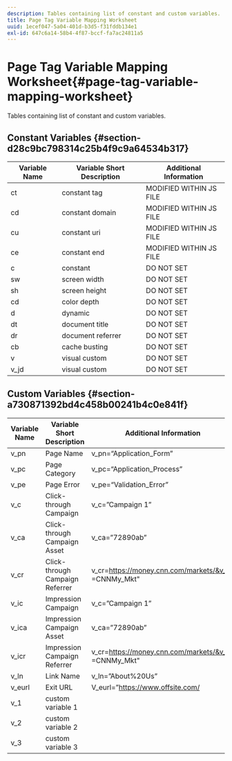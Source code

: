 ```yaml
---
description: Tables containing list of constant and custom variables.
title: Page Tag Variable Mapping Worksheet
uuid: 1ecef047-5a04-401d-b3d5-f31fddb134e1
exl-id: 647c6a14-58b4-4f87-bccf-fa7ac24811a5
---
```

# Page Tag Variable Mapping Worksheet{#page-tag-variable-mapping-worksheet}

Tables containing list of constant and custom variables.

## Constant Variables {#section-d28c9bc798314c25b4f9c9a64534b317}

|  Variable Name  | Variable Short Description  | Additional Information  |
|---|---|---|
|  ct  | constant tag  | MODIFIED WITHIN JS FILE  |
|  cd  | constant domain  | MODIFIED WITHIN JS FILE  |
|  cu  | constant uri  | MODIFIED WITHIN JS FILE  |
|  ce  | constant end  | MODIFIED WITHIN JS FILE  |
|  c  | constant  | DO NOT SET  |
|  sw  | screen width  | DO NOT SET  |
|  sh  | screen height  | DO NOT SET  |
|  cd  | color depth  | DO NOT SET  |
|  d  | dynamic  | DO NOT SET  |
|  dt  | document title  | DO NOT SET  |
|  dr  | document referrer  | DO NOT SET  |
|  cb  | cache busting  | DO NOT SET  |
|  v  | visual custom  | DO NOT SET  |
|  v_jd  | visual custom  | DO NOT SET  |

## Custom Variables {#section-a730871392bd4c458b00241b4c0e841f}

|  Variable Name  | Variable Short Description  | Additional Information  |
|---|---|---|
|  v_pn  | Page Name  | v_pn=“Application_Form”  |
|  v_pc  | Page Category  | v_pc=“Application_Process”  |
|  v_pe  | Page Error  | v_pe=“Validation_Error”  |
|  v_c  | Click-through Campaign  | v_c=”Campaign 1”  |
|  v_ca  | Click-through Campaign Asset  | v_ca=”72890ab”  |
|  v_cr  | Click-through Campaign Referrer  | v_cr=https://money.cnn.com/markets/&v_cp =CNNMy_Mkt"  |
|  v_ic  | Impression Campaign  | v_c=”Campaign 1”  |
|  v_ica  | Impression Campaign Asset  | v_ca=”72890ab”  |
|  v_icr  | Impression Campaign Referrer  | v_cr=https://money.cnn.com/markets/&v_cp =CNNMy_Mkt"  |
|  v_ln  | Link Name  | v_ln=”About%20Us”  |
|  v_eurl  | Exit URL  | V_eurl=”https://www.offsite.com/  |
|  v_1  | custom variable 1  |  |
|  v_2  | custom variable 2  |  |
|  v_3  | custom variable 3  |  |
